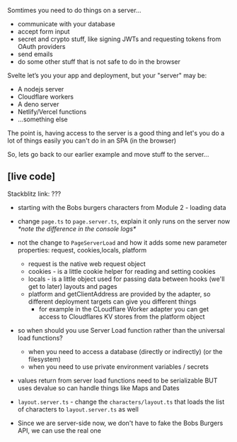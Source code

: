 Somtimes you need to do things on a server...

- communicate with your database
- accept form input
- secret and crypto stuff, like signing JWTs and requesting tokens from OAuth providers
- send emails
- do some other stuff that is not safe to do in the browser

Svelte let’s you your app and deployment, but your "server" may be:

- A nodejs server
- Cloudflare workers
- A deno server
- Netlify/Vercel functions
- …something else

The point is, having access to the server is a good thing and let's you do a lot of things easily you can't do in an SPA (in the browser)

So, lets go back to our earlier example and move stuff to the server...

## [live code]

Stackblitz link: ???

- starting with the Bobs burgers characters from Module 2 - loading data
- change `page.ts` to `page.server.ts`, explain it only runs on the server now _\*note the difference in the console logs\*_
- not the change to `PageServerLoad` and how it adds some new parameter properties: request, cookies,locals, platform
  - request is the native web request object
  - cookies - is a little cookie helper for reading and setting cookies
  - locals - is a little object used for passing data between hooks (we'll get to later) layouts and pages
  - platform and getClientAddress are provided by the adapter, so different deployment targets can give you different things
    - for example in the CLoudflare Worker adapter you can get access to Cloudflares KV stores from the platform object
- so when should you use Server Load function rather than the universal load functions?
  - when you need to access a database (directly or indirectly) (or the filesystem)
  - when you need to use private environment variables / secrets
- values return from server load functions need to be serializable BUT uses devalue so can handle things like Maps and Dates

- `layout.server.ts` - change the `characters/layout.ts` that loads the list of characters to `layout.server.ts` as well
- Since we are server-side now, we don't have to fake the Bobs Burgers API, we can use the real one
